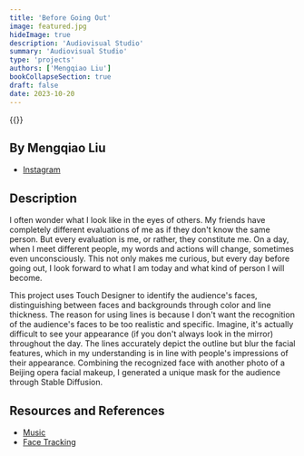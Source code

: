 ```yaml
---
title: 'Before Going Out'
image: featured.jpg
hideImage: true
description: 'Audiovisual Studio'
summary: 'Audiovisual Studio'
type: 'projects'
authors: ['Mengqiao Liu']
bookCollapseSection: true
draft: false
date: 2023-10-20
---
```


{{<vimeo id="881213250" class="video">}}

## By Mengqiao Liu

- [Instagram](https://www.instagram.com/mengqiao_/)

## Description

I often wonder what I look like in the eyes of others. My friends have completely different evaluations of me as if they don't know the same person. But every evaluation is me, or rather, they constitute me. On a day, when I meet different people, my words and actions will change, sometimes even unconsciously. This not only makes me curious, but every day before going out, I look forward to what I am today and what kind of person I will become.

This project uses Touch Designer to identify the audience's faces, distinguishing between faces and backgrounds through color and line thickness. The reason for using lines is because I don't want the recognition of the audience's faces to be too realistic and specific. Imagine, it's actually difficult to see your appearance (if you don't always look in the mirror) throughout the day. The lines accurately depict the outline but blur the facial features, which in my understanding is in line with people's impressions of their appearance. Combining the recognized face with another photo of a Beijing opera facial makeup, I generated a unique mask for the audience through Stable Diffusion.

## Resources and References

- [Music](https://freemusicarchive.org/music/viscid/replica/kaput/)
- [Face Tracking](https://derivative.ca/community-post/how-setup-face-tracking-touchdesigner/66794)